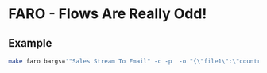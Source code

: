 # FARO - Flows Are Really Odd!

## Example
```sh
make faro bargs='"Sales Stream To Email" -c -p  -o "{\"file1\":\"countries\", \"file2\":\"countries2\", \"zipFile\":\"sales.zip\", \"to\": \"test@example.com\", \"subject\": \"Uella\" }"'
```